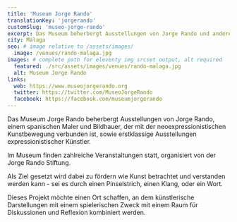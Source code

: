 ```yaml
---
title: 'Museum Jorge Rando'
translationKey: 'jorgerando'
customSlug: 'museo-jorge-rando'
excerpt: Das Museum beherbergt Ausstellungen von Jorge Rando und anderer expressionistischer Künstler. Im Museum finden zahlreiche Veranstaltungen statt.
city: Málaga
seo: # image relative to /assets/images/
  image: /venues/rando-malaga.jpg
images: # complete path for eleventy img srcset output, alt required
  featured: ./src/assets/images/venues/rando-malaga.jpg
  alt: Museum Jorge Rando
links:
  web: https://www.museojorgerando.org
  twitter: https://twitter.com/MuseoJorgeRando
  facebook: https://facebook.com/museumjorgerando
---
```


Das Museum Jorge Rando beherbergt Ausstellungen von Jorge Rando, einem spanischen Maler und Bildhauer, der mit der neoexpressionistischen Kunstbewegung verbunden ist, sowie erstklassige Ausstellungen expressionistischer Künstler.

Im Museum finden zahlreiche Veranstaltungen statt, organisiert von der Jorge Rando Stiftung.

Als Ziel gesetzt wird dabei zu fördern wie Kunst betrachtet und verstanden werden kann - sei es durch einen Pinselstrich, einen Klang, oder ein Wort.

Dieses Projekt möchte einen Ort schaffen, an dem künstlerische Darstellungen mit einem spielerischen Zweck mit einem Raum für Diskussionen und Reflexion kombiniert werden.
